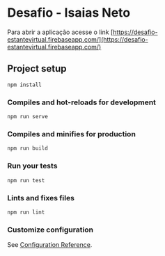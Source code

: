 # Desafio  - Isaias Neto

Para abrir a aplicação acesse o link [https://desafio-estantevirtual.firebaseapp.com/](https://desafio-estantevirtual.firebaseapp.com/)

## Project setup
```
npm install
```

### Compiles and hot-reloads for development
```
npm run serve
```

### Compiles and minifies for production
```
npm run build
```

### Run your tests
```
npm run test
```

### Lints and fixes files
```
npm run lint
```

### Customize configuration
See [Configuration Reference](https://cli.vuejs.org/config/).
